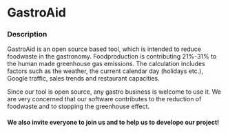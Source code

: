 # GastroAid

### Description
GastroAid is an open source based tool, which is intended to reduce foodwaste in the gastronomy. 
Foodproduction is contributing 21%-31% to the human made greenhouse gas emissions.
The calculation includes factors such as the weather, the current calendar day (holidays etc.), Google traffic, sales trends and restaurant capacities.

Since our tool is open source, any gastro business is welcome to use it.
We are very concerned that our software contributes to the reduction of foodwaste and to stopping the greenhouse effect. 

#### We also invite everyone to join us and to help us to develope our project!
